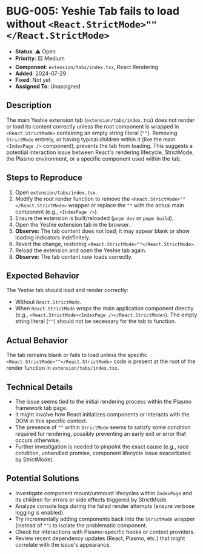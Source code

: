# BUG-005: Yeshie Tab fails to load without `<React.StrictMode>""</React.StrictMode>`

- **Status**: ⚠️ Open
- **Priority**: 🟨 Medium
- **Component**: `extension/tabs/index.tsx`, React Rendering
- **Added**: 2024-07-29 
- **Fixed**: Not yet
- **Assigned To**: Unassigned

## Description
The main Yeshie extension tab (`extension/tabs/index.tsx`) does not render or load its content correctly unless the root component is wrapped in `<React.StrictMode>` containing an empty string literal (`""`). Removing `StrictMode` entirely, or having typical children within it (like the main `<IndexPage />` component), prevents the tab from loading. This suggests a potential interaction issue between React's rendering lifecycle, StrictMode, the Plasmo environment, or a specific component used within the tab.

## Steps to Reproduce
1. Open `extension/tabs/index.tsx`.
2. Modify the root render function to remove the `<React.StrictMode>""</React.StrictMode>` wrapper or replace the `""` with the actual main component (e.g., `<IndexPage />`).
3. Ensure the extension is built/reloaded (`pnpm dev` or `pnpm build`).
4. Open the Yeshie extension tab in the browser.
5. **Observe:** The tab content does not load; it may appear blank or show loading indicators indefinitely.
6. Revert the change, restoring `<React.StrictMode>""</React.StrictMode>`.
7. Reload the extension and open the Yeshie tab again.
8. **Observe:** The tab content now loads correctly.

## Expected Behavior
The Yeshie tab should load and render correctly:
- Without `React.StrictMode`.
- When `React.StrictMode` wraps the main application component directly (e.g., `<React.StrictMode><IndexPage /></React.StrictMode>`).
The empty string literal (`""`) should not be necessary for the tab to function.

## Actual Behavior
The tab remains blank or fails to load unless the specific `<React.StrictMode>""</React.StrictMode>` code is present at the root of the render function in `extension/tabs/index.tsx`.

## Technical Details
- The issue seems tied to the initial rendering process within the Plasmo framework tab page.
- It might involve how React initializes components or interacts with the DOM in this specific context.
- The presence of `""` within `StrictMode` seems to satisfy some condition required for rendering, possibly preventing an early exit or error that occurs otherwise.
- Further investigation is needed to pinpoint the exact cause (e.g., race condition, unhandled promise, component lifecycle issue exacerbated by StrictMode).

## Potential Solutions
- Investigate component mount/unmount lifecycles within `IndexPage` and its children for errors or side effects triggered by StrictMode.
- Analyze console logs during the failed render attempts (ensure verbose logging is enabled).
- Try incrementally adding components back into the `StrictMode` wrapper (instead of `""`) to isolate the problematic component.
- Check for interactions with Plasmo-specific hooks or context providers.
- Review recent dependency updates (React, Plasmo, etc.) that might correlate with the issue's appearance. 